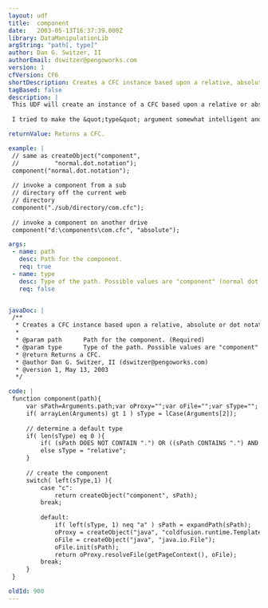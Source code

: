 ```yaml
---
layout: udf
title:  component
date:   2003-05-13T16:37:39.000Z
library: DataManipulationLib
argString: "path[, type]"
author: Dan G. Switzer, II
authorEmail: dswitzer@pengoworks.com
version: 1
cfVersion: CF6
shortDescription: Creates a CFC instance based upon a relative, absolute or dot notation path.
tagBased: false
description: |
 This UDF will create an instance of a CFC based upon a relative or absolute path or even upon the standard dot notation used in the createObject(&quot;component&quot;) function. 
 
 I tried to make the &quot;type&quot; argument somewhat intelligent and it'll probably work correctly 99% of the time for you, but if you want to be absolutely sure you get the expected behavior, specify the type argument for the function.

returnValue: Returns a CFC.

example: |
 // same as createObject("component", 
 //          "normal.dot.notation");
 component("normal.dot.notation");
 
 // invoke a component from a sub
 // directory off the current web
 // directory
 component("./sub/directory/com.cfc");
 
 // invoke a component on another drive
 component("d:\components\com.cfc", "absolute");

args:
 - name: path
   desc: Path for the component.
   req: true
 - name: type
   desc: Type of the path. Possible values are "component" (normal dot notation), "relative" and "absolute". Defaults to component. 
   req: false


javaDoc: |
 /**
  * Creates a CFC instance based upon a relative, absolute or dot notation path.
  * 
  * @param path      Path for the component. (Required)
  * @param type      Type of the path. Possible values are "component" (normal dot notation), "relative" and "absolute". Defaults to component.  (Optional)
  * @return Returns a CFC. 
  * @author Dan G. Switzer, II (dswitzer@pengoworks.com) 
  * @version 1, May 13, 2003 
  */

code: |
 function component(path){
     var sPath=Arguments.path;var oProxy="";var oFile="";var sType="";
     if( arrayLen(Arguments) gt 1 ) sType = lCase(Arguments[2]);
 
     // determine a default type    
     if( len(sType) eq 0 ){
         if( (sPath DOES NOT CONTAIN ".") OR ((sPath CONTAINS ".") AND (sPath DOES NOT CONTAIN "/") AND (sPath DOES NOT CONTAIN "\")) ) sType = "component";
         else sType = "relative";
     }
     
     // create the component
     switch( left(sType,1) ){
         case "c":
             return createObject("component", sPath);
         break;
 
         default:
             if( left(sType, 1) neq "a" ) sPath = expandPath(sPath);
             oProxy = createObject("java", "coldfusion.runtime.TemplateProxy");
             oFile = createObject("java", "java.io.File");
             oFile.init(sPath);
             return oProxy.resolveFile(getPageContext(), oFile);
         break;
     }
 }

oldId: 900
---
```


